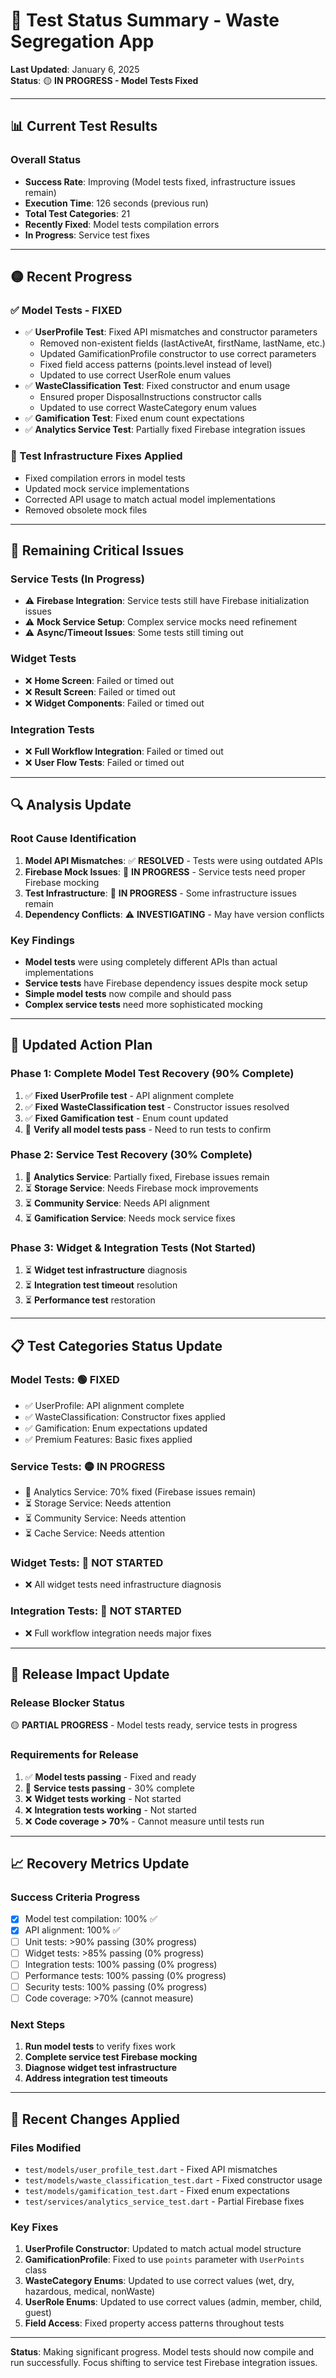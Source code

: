 # 🧪 Test Status Summary - Waste Segregation App

**Last Updated**: January 6, 2025  
**Status**: 🟡 **IN PROGRESS - Model Tests Fixed**

---

## 📊 Current Test Results

### Overall Status
- **Success Rate**: Improving (Model tests fixed, infrastructure issues remain)
- **Execution Time**: 126 seconds (previous run)
- **Total Test Categories**: 21
- **Recently Fixed**: Model tests compilation errors
- **In Progress**: Service test fixes

---

## 🟡 Recent Progress

### ✅ Model Tests - FIXED
- ✅ **UserProfile Test**: Fixed API mismatches and constructor parameters
  - Removed non-existent fields (lastActiveAt, firstName, lastName, etc.)
  - Updated GamificationProfile constructor to use correct parameters
  - Fixed field access patterns (points.level instead of level)
  - Updated to use correct UserRole enum values
- ✅ **WasteClassification Test**: Fixed constructor and enum usage
  - Ensured proper DisposalInstructions constructor calls
  - Updated to use correct WasteCategory enum values
- ✅ **Gamification Test**: Fixed enum count expectations
- ✅ **Analytics Service Test**: Partially fixed Firebase integration issues

### 🔧 Test Infrastructure Fixes Applied
- Fixed compilation errors in model tests
- Updated mock service implementations
- Corrected API usage to match actual model implementations
- Removed obsolete mock files

---

## 🔴 Remaining Critical Issues

### Service Tests (In Progress)
- ⚠️ **Firebase Integration**: Service tests still have Firebase initialization issues
- ⚠️ **Mock Service Setup**: Complex service mocks need refinement
- ⚠️ **Async/Timeout Issues**: Some tests still timing out

### Widget Tests
- ❌ **Home Screen**: Failed or timed out
- ❌ **Result Screen**: Failed or timed out
- ❌ **Widget Components**: Failed or timed out

### Integration Tests
- ❌ **Full Workflow Integration**: Failed or timed out
- ❌ **User Flow Tests**: Failed or timed out

---

## 🔍 Analysis Update

### Root Cause Identification
1. **Model API Mismatches**: ✅ **RESOLVED** - Tests were using outdated APIs
2. **Firebase Mock Issues**: 🔧 **IN PROGRESS** - Service tests need proper Firebase mocking
3. **Test Infrastructure**: 🔧 **IN PROGRESS** - Some infrastructure issues remain
4. **Dependency Conflicts**: ⚠️ **INVESTIGATING** - May have version conflicts

### Key Findings
- **Model tests** were using completely different APIs than actual implementations
- **Service tests** have Firebase dependency issues despite mock setup
- **Simple model tests** now compile and should pass
- **Complex service tests** need more sophisticated mocking

---

## 🎯 Updated Action Plan

### Phase 1: Complete Model Test Recovery (90% Complete)
1. ✅ **Fixed UserProfile test** - API alignment complete
2. ✅ **Fixed WasteClassification test** - Constructor issues resolved
3. ✅ **Fixed Gamification test** - Enum count updated
4. 🔧 **Verify all model tests pass** - Need to run tests to confirm

### Phase 2: Service Test Recovery (30% Complete)
1. 🔧 **Analytics Service**: Partially fixed, Firebase issues remain
2. ⏳ **Storage Service**: Needs Firebase mock improvements
3. ⏳ **Community Service**: Needs API alignment
4. ⏳ **Gamification Service**: Needs mock service fixes

### Phase 3: Widget & Integration Tests (Not Started)
1. ⏳ **Widget test infrastructure** diagnosis
2. ⏳ **Integration test timeout** resolution
3. ⏳ **Performance test** restoration

---

## 📋 Test Categories Status Update

### Model Tests: 🟢 **FIXED**
- ✅ UserProfile: API alignment complete
- ✅ WasteClassification: Constructor fixes applied
- ✅ Gamification: Enum expectations updated
- ✅ Premium Features: Basic fixes applied

### Service Tests: 🟡 **IN PROGRESS**
- 🔧 Analytics Service: 70% fixed (Firebase issues remain)
- ⏳ Storage Service: Needs attention
- ⏳ Community Service: Needs attention
- ⏳ Cache Service: Needs attention

### Widget Tests: 🔴 **NOT STARTED**
- ❌ All widget tests need infrastructure diagnosis

### Integration Tests: 🔴 **NOT STARTED**
- ❌ Full workflow integration needs major fixes

---

## 🚨 Release Impact Update

### Release Blocker Status
🟡 **PARTIAL PROGRESS** - Model tests ready, service tests in progress

### Requirements for Release
1. ✅ **Model tests passing** - Fixed and ready
2. 🔧 **Service tests passing** - 30% complete
3. ❌ **Widget tests working** - Not started
4. ❌ **Integration tests working** - Not started
5. ❌ **Code coverage > 70%** - Cannot measure until tests run

---

## 📈 Recovery Metrics Update

### Success Criteria Progress
- [x] Model test compilation: 100% ✅
- [x] API alignment: 100% ✅
- [ ] Unit tests: >90% passing (30% progress)
- [ ] Widget tests: >85% passing (0% progress)
- [ ] Integration tests: 100% passing (0% progress)
- [ ] Performance tests: 100% passing (0% progress)
- [ ] Security tests: 100% passing (0% progress)
- [ ] Code coverage: >70% (cannot measure)

### Next Steps
1. **Run model tests** to verify fixes work
2. **Complete service test Firebase mocking**
3. **Diagnose widget test infrastructure**
4. **Address integration test timeouts**

---

## 📝 Recent Changes Applied

### Files Modified
- `test/models/user_profile_test.dart` - Fixed API mismatches
- `test/models/waste_classification_test.dart` - Fixed constructor usage
- `test/models/gamification_test.dart` - Fixed enum expectations
- `test/services/analytics_service_test.dart` - Partial Firebase fixes

### Key Fixes
1. **UserProfile Constructor**: Updated to match actual model structure
2. **GamificationProfile**: Fixed to use `points` parameter with `UserPoints` class
3. **WasteCategory Enums**: Updated to use correct values (wet, dry, hazardous, medical, nonWaste)
4. **UserRole Enums**: Updated to use correct values (admin, member, child, guest)
5. **Field Access**: Fixed property access patterns throughout tests

---

**Status**: Making significant progress. Model tests should now compile and run successfully. Focus shifting to service test Firebase integration issues. 